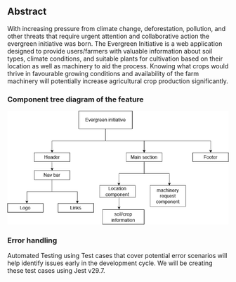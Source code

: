 ## Abstract
With increasing pressure from climate change, deforestation, pollution, and other threats that require urgent attention and collaborative action the evergreen initiative was born.
The Evergreen Initiative is a web application designed to provide users/farmers with valuable information about soil types, climate conditions, and suitable plants for cultivation based on their location as well as machinery to aid the process.
Knowing what crops would thrive in favourable growing conditions and availability of the farm machinery will potentially increase agricultural crop production significantly.

### Component tree diagram of the feature
![Model](https://raw.githubusercontent.com/DeraJSP/evergreen-initiative/main/components.png)

### Error handling
Automated Testing using Test cases that cover potential error scenarios will help identify issues early in the development cycle. We will be creating these test cases using Jest v29.7.
